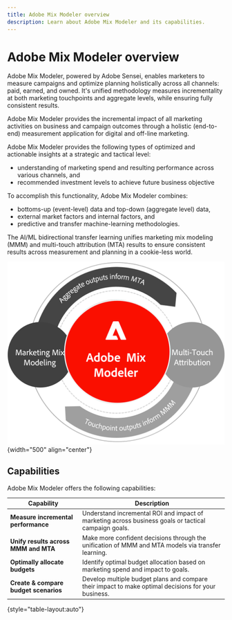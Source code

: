 ```yaml
---
title: Adobe Mix Modeler overview
description: Learn about Adobe Mix Modeler and its capabilities.
---
```


# Adobe Mix Modeler overview

Adobe Mix Modeler, powered by Adobe Sensei, enables marketers to measure campaigns and optimize planning holistically across all channels: paid, earned, and owned. It's unified methodology measures incrementality at both marketing touchpoints and aggregate levels, while ensuring fully consistent results.

Adobe Mix Modeler provides the incremental impact of all marketing activities on business and campaign outcomes through a holistic (end-to-end) measurement application for digital and off-line marketing. 

Adobe Mix Modeler provides the following types of optimized and actionable insights at a strategic and tactical level:

* understanding of marketing spend and resulting performance across various channels, and
* recommended investment levels to achieve future business objective


To accomplish this functionality, Adobe Mix Modeler combines: 

* bottoms-up (event-level) data and top-down (aggregate level) data,
* external market factors and internal factors, and
* predictive and transfer machine-learning methodologies.

The AI/ML bidirectional transfer learning unifies marketing mix modeling (MMM) and multi-touch attribution (MTA) results to ensure consistent results across measurement and planning in a cookie-less world. 

![Bidirectional transfer learning](../assets/birdirectional-transfer-learning.png){width="500" align="center"}


## Capabilities

Adobe Mix Modeler offers the following capabilities:

| Capability | Description | 
|---|---|
| **Measure incremental performance** | Understand incremental ROI and impact of marketing across business goals or tactical campaign goals. |
| **Unify results across MMM and MTA** | Make more confident decisions through the unification of MMM and MTA models via transfer learning. |
| **Optimally allocate budgets** | Identify optimal budget allocation based on marketing spend and impact to goals. |
| **Create & compare budget scenarios** | Develop multiple budget plans and compare their impact to make optimal decisions for your business. |

{style="table-layout:auto"}









